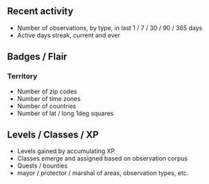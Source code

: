
## Recent activity

- Number of observations, by type, in last 1 / 7 / 30 / 90 / 365 days
- Active days streak, current and ever


## Badges / Flair

### Territory

- Number of zip codes
- Number of time zones
- Number of countries
- Number of lat / long 1deg squares


## Levels / Classes / XP

- Levels gained by accumulating XP
- Classes emerge and assigned based on observation corpus
- Quests / bounties
- mayor / protector / marshal of areas, observation types, etc.